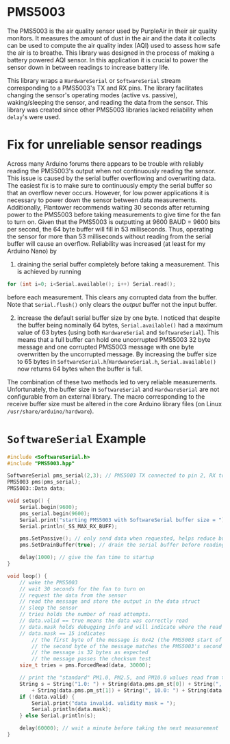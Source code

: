 # PMS5003 
The PMS5003 is the air quality sensor used by PurpleAir in their air quality monitors. It measures the amount of dust in the air and the data it collects can be used to compute the air quality index (AQI) used to assess how safe the air is to breathe. This library was designed in the process of making a battery powered AQI sensor. In this application it is crucial to power the sensor down in between readings to increase battery life. 

This library wraps a `HardwareSerial` or `SoftwareSerial` stream corresponding to a PMS5003's TX and RX pins. The library facilitates changing the sensor's operating modes (active vs. passive), waking/sleeping the sensor, and reading the data from the sensor. This library was created since other PMS5003 libraries lacked reliability when `delay`'s were used. 

# Fix for unreliable sensor readings 
Across many Arduino forums there appears to be trouble with reliably reading the PMS5003's output when not continuously reading the sensor. This issue is caused by the serial buffer overflowing and overwriting data. The easiest fix is to make sure to continuously empty the serial buffer so that an overflow never occurs. However, for low power applications it is necessary to power down the sensor between data measurements. Additionally, Plantower recommends waiting 30 seconds after returning power to the PMS5003 before taking measurements to give time for the fan to turn on. Given that the PMS5003 is outputting at 9600 BAUD = 9600 bits per second, the 64 byte buffer will fill in 53 milliseconds. Thus, operating the sensor for more than 53 milliseconds without reading from the serial buffer will cause an overflow. Reliability was increased (at least for my Arduino Nano) by 
1. draining the serial buffer completely before taking a measurement. This is achieved by running 
```cpp
for (int i=0; i<Serial.available(); i++) Serial.read(); 
``` 
before each measurement. This clears any corrupted data from the buffer. Note that `Serial.flush()` only clears the *output* buffer not the input buffer. 

2. increase the default serial buffer size by one byte. I noticed that despite the buffer being nominally 64 bytes, `Serial.available()` had a maximum value of 63 bytes (using both `HardwareSerial` and `SoftwareSerial`). This means that a full buffer can hold one uncorrupted PMS5003 32 byte message and one corrupted PMS5003 message with one byte overwritten by the uncorrupted message. By increasing the buffer size to 65 bytes in `SoftwareSerial.h`/`HardwareSerial.h`, `Serial.available()` now returns 64 bytes when the buffer is full. 

The combination of these two methods led to very reliable measurements. Unfortunately, the buffer size in `SoftwareSerial` and `HardwareSerial` are not configurable from an external library. The macro corresponding to the receive buffer size must be altered in the core Arduino library files (on Linux `/usr/share/arduino/hardware`). 

# `SoftwareSerial` Example 
```cpp
#include <SoftwareSerial.h> 
#include "PMS5003.hpp" 

SoftwareSerial pms_serial(2,3); // PMS5003 TX connected to pin 2, RX to pin 3 
PMS5003 pms(pms_serial); 
PMS5003::Data data; 

void setup() {
	Serial.begin(9600); 
	pms_serial.begin(9600); 
	Serial.print("starting PMS5003 with SoftwareSerial buffer size = "); 
	Serial.println(_SS_MAX_RX_BUFF); 

	pms.SetPassive(); // only send data when requested, helps reduce buffer overflow 
	pms.SetDrainBuffer(true); // drain the serial buffer before reading a measurement 

	delay(1000); // give the fan time to startup 
}

void loop() {
	// wake the PMS5003 
	// wait 30 seconds for the fan to turn on 
	// request the data from the sensor 
	// read the message and store the output in the data struct 
	// sleep the sensor 
	// tries holds the number of read attempts. 
	// data.valid == true means the data was correctly read 
	// data.mask holds debugging info and will indicate where the read failed
	// data.mask == 15 indicates 
		// the first byte of the message is 0x42 (the PMS5003 start of message byte)
		// the second byte of the message matches the PMS5003's second indicating byte 
		// the message is 32 bytes as expected 
		// the message passes the checksum test 
	size_t tries = pms.ForcedRead(data, 30000); 

	// print the "standard" PM1.0, PM2.5, and PM10.0 values read from the sensor 
	String s = String("1.0: ") + String(data.pms.pm_st[0]) + String(", 2.5: ") 
		+ String(data.pms.pm_st[1]) + String(", 10.0: ") + String(data.pms.pm_st[2]); 
	if (!data.valid) {
		Serial.print("data invalid. validity mask = "); 
		Serial.println(data.mask); 
	} else Serial.println(s); 

	delay(60000); // wait a minute before taking the next measurement 
}
